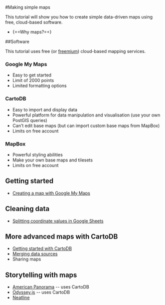 #Making simple maps

This tutorial will show you how to create simple data-driven maps using free, cloud-based software.

* {==Why maps?==}

##Software

This tutorial uses free (or [freemium](https://en.wikipedia.org/wiki/Freemium)) cloud-based mapping services.

### Google My Maps

* Easy to get started
* Limit of 2000 points
* Limited formatting options

### CartoDB

* Easy to import and display data
* Powerful platform for data manipulation and visualisation (use your own PostGIS queries)
* Can't edit base maps (but can import custom base maps from MapBox)
* Limits on free account

### MapBox

* Powerful styling abilities
* Make your own base maps and tilesets
* Limits on free account

## Getting started

* [Creating a map with Google My Maps](activities/mymaps.md)

## Cleaning data

* [Splitting coordinate values in Google Sheets](activities/googlesheets_splitting_coordinates.md)

## More advanced maps with CartoDB

* [Getting started with CartoDB](activities/cartodb_getting_started.md)
* [Merging data sources](activities/cartodb_merge_datasets.md)
* Sharing maps

## Storytelling with maps

* [American Panorama](http://dsl.richmond.edu/panorama/) -- uses CartoDB
* [Odyssey.js](https://cartodb.github.io/odyssey.js/) -- uses CartoDB
* [Neatline](http://neatline.org/)
